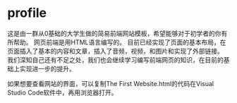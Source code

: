 # profile
这是由一群从0基础的大学生做的简易前端网站模板，希望能够对于初学者的你有所帮助。
网页前端是用HTML语言编写的。
目前已经实现了页面的基本布局，在页面插入了基本的内容和文章，插入了音频，视频，和图片和实现了外部链接。
我们深知自己还有不足之处，我们也会继续学习编写前端网页的知识，在目前的基础上实现进一步的提升。

如果想要查看网站的界面，可以复制The First Website.html的代码在Visual Studio Code软件中，再用浏览器打开。

